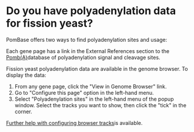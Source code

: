 # Do you have polyadenylation data for fission yeast?
<!-- pombase_categories: Datasets,Querying/Searching -->

PomBase offers two ways to find polyadenylation sites and usage:

Each gene page has a link in the External References section to the
[Pomb(A)](http://www.pomba.co.uk/POMBA/)database of polyadenylation
signal and cleavage sites.

Fission yeast polyadenylation data are available in the genome browser.
To display the data:

1.  From any gene page, click the "View in Genome Browser" link.
2.  Go to "Configure this page" option in the left-hand menu.
3.  Select "Polyadenylation sites" in the left-hand menu of the popup
    window. Select the tracks you want to show, then click the "tick" in
    the corner.

[Further help with configuring browser
tracks](/faqs/how-can-i-show-or-hide-tracks-genome-browser)is available.

